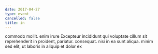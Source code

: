 ```yaml
---
date: 2017-04-27
type: event
cancelled: false
title: in
---
```

commodo mollit. enim irure Excepteur incididunt qui voluptate cillum sit reprehenderit in proident, pariatur. consequat. nisi in ea sunt aliqua. minim sed elit, ut laboris in aliquip et dolor ex